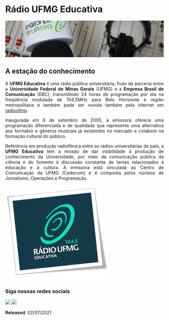 
# Rádio UFMG Educativa

![radio banner](./img/radio_banner.webp)

## A estação do conhecimento

<p align="justify"> A <b>UFMG Educativa</b> é uma rádio pública universitária, fruto da parceria entre a <b>Universidade Federal de Minas Gerais</b> (UFMG) e a <b>Empresa Brasil de Comunicação</b> (EBC), transmitindo 24 horas de programação por dia na freqüência modulada de 104,5MHz para Belo Horizonte e região metropolitana e também pode ser ouvida também pela internet em <a href="https://ufmg.br/comunicacao/radio-ufmg-educativa">radioufmg</a>.</p> 

<p align="justify"> Inaugurada em 6 de setembro de 2005, a emissora oferece uma programação diferenciada e de qualidade que represente uma alternativa aos formatos e gêneros musicais já existentes no mercado e colabore na formação cultural do público.</p> 

<p align="justify">Referência em produção radiofônica entre as rádios universitárias do país, a <b>UFMG Educativa</b> tem a missão de dar visibilidade à produção de conhecimento da Universidade, por meio da comunicação pública da ciência e do fomento à discussão constante de temas relacionados à educação e à cultura. A emissora está vinculada ao Centro de Comunicação da UFMG (Cedecom) e é composta pelos núcleos de Jornalismo, Operações e Programação.</p>

<img src="./img/radio_logo.webp" widht="300" height="300" />


### Siga nossas redes sociais
<a href="https://twitter.com/ufmgeducativa"><img src="/img/twitter.ico" widht="50" height="50" /></a>  <a href="https://www.instagram.com/ufmgeducativa/?hl=pt-br"><img src="/img/insta.ico" widht="50" height="50" /></a>


**Released**: 02/07/2021